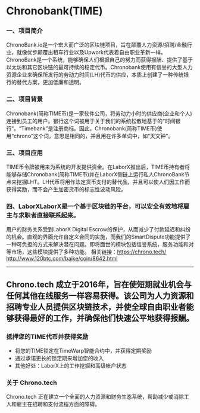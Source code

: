 # Chronobank(TIME)

### 一、项目简介

ChronoBank.io是一个宏大而广泛的区块链项目，旨在颠覆人力资源/招聘/金融行业，就像优步颠覆出租车行业以及Upwork代表着自由职业革新一样。ChronoBank是一个系统，能够确保人们根据自己的努力而获得报酬、提供了基于以太坊和其它区块链的最可持续的稳定代币。Chronobank使用有信誉的大型人力资源企业来确保所发行的劳动力时间(LH)代币的供应，本质上创建了一种传统银行的替代方案，更加低廉和透明。

### 二、项目背景

Chronobank(简称TIME币)是一家软件公司，将劳动力小时的供应商(企业和个人)连接到员工的用户。银行这个词被用于关于我们的系统松散地基于的“时间银行”。“Timebank”是注册商标。因此，Chronobank(简称TIME币)使用“chrono”这个词，意思是相同的，并且用在许多单词中，如“天文钟”。

### 三、项目应用
TIME币令牌被用来为系统的开发提供资金。在LaborX推出后，TIME币持有者将能够存储Chronobank(简称TIME币)并在LaborX侧链上运行私人ChronoBank节点来挖掘LHT。LH代币将用作法定货币支付的替代品，并且可以使人们因工作而获得奖励，而不会产生加密货币的标志性波动风险。

### 四、LaborXLaborX是一个基于区块链的平台，可以安全有效地将雇主与求职者直接联系起来。
用户的财务关系受到LaborX Digital Escrow的保护，从而减少了付款延迟和纠纷的机会。直观的界面允许自定义合同的实施，而我们的SmartDispute功能提供了一种可负担的方式来解决潜在问题。即将面世的模块包括信誉系统，服务功能和对等市场，这些模块提供了多种功能。
相关链接：https://chrono.tech/
http://www.120btc.com/baike/coin/8642.html

---

## Chrono.tech 成立于2016年，旨在使短期就业机会与任何其他在线服务一样容易获得。该公司为人力资源和招聘专业人员提供区块链技术，并使全球自由职业者能够获得最好的工作，并确保他们快速公平地获得报酬。

### 抵押您的TIME代币并获得奖励

- 将您的TIME锁定在TimeWarp智能合约中，并获得定期奖励
- 通过承诺更长的锁定期来增加您的收入
- 其他好处：LaborX上的工作挖掘和高级帐户状态

### 关于 Chrono.tech

Chrono.tech 正在建立一个全面的人力资源和财务生态系统，帮助减少或消除工人和雇主在招聘和支付流程方面的障碍。
